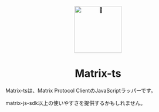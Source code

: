 <div align="center">
  <img src="https://emoji2svg.deno.dev/api/💬" alt="💬" width="128" height="128" />

  # Matrix-ts
</div>
Matrix-tsは、Matrix Protocol ClientのJavaScriptラッパーです。

matrix-js-sdk以上の使いやすさを提供するかもしれません。
